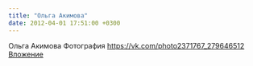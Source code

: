 ```yaml
---
title: "Ольга Акимова"
date: 2012-04-01 17:51:00 +0300
---
```


Ольга Акимова
Фотография
<a class="vk-attach" href="https://vk.com/photo2371767_279646512">https://vk.com/photo2371767_279646512</a>
<a class="vk-attach" href="https://vk.com/photo2371767_279646512">Вложение</a>
